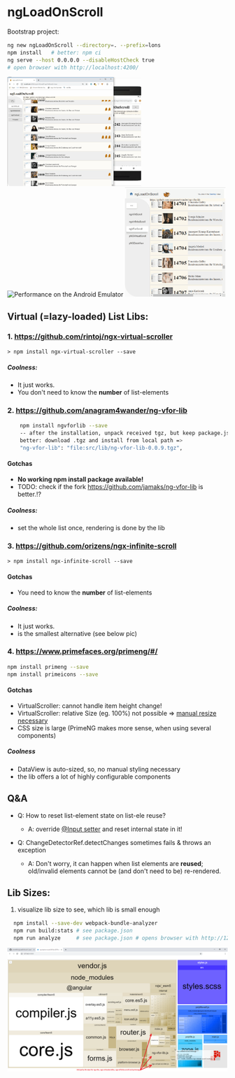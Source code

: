 # ngLoadOnScroll

Bootstrap project:
```sh
ng new ngLoadOnScroll --directory=. --prefix=lons
npm install   # better: npm ci
ng serve --host 0.0.0.0 --disableHostCheck true
# open browser with http://localhost:4200/
```

<img src="src/assets/ngloadonscroll.gif" height="250" title="on Desktop and on Mobile Device" />
<img src="src/assets/ngloadonscroll.mobile.gif" height="250" title="Performance on the Android Emulator" />
<img src="src/assets/ngloadonscroll.mobile.detection.gif" height="250" title="Switch between mobile and desktop view" />

## Virtual (=lazy-loaded) List Libs:

### 1.  https://github.com/rintoj/ngx-virtual-scroller
    > npm install ngx-virtual-scroller --save
##### Coolness:
  * It just works.
  * You don't need to know the **number** of list-elements
    
### 2. https://github.com/anagram4wander/ng-vfor-lib
  ```sh
      npm install ngvforlib --save
      -- after the installation, unpack received tgz, but keep package.json
      better: download .tgz and install from local path =>
      "ng-vfor-lib": "file:src/lib/ng-vfor-lib-0.0.9.tgz",
  ```
#### Gotchas
   * **No working npm install package available!**
   * TODO: check if the fork https://github.com/jamaks/ng-vfor-lib is better.!?
   
##### Coolness:
  * set the whole list once, rendering is done by the lib 
  
### 3. https://github.com/orizens/ngx-infinite-scroll
    > npm install ngx-infinite-scroll --save
#### Gotchas    
  * You need to know the **number** of list-elements

##### Coolness:
  * It just works.
  * is the smallest alternative (see below pic)

### 4. https://www.primefaces.org/primeng/#/
  ```sh
  npm install primeng --save
  npm install primeicons --save
  ```
#### Gotchas
   * VirtualScroller: cannot handle item height change!
   * VirtualScroller: relative Size (eg. 100%) not possible =>
      <a href="src/app/primeng-scroll/primeng-scroll.component.ts">manual resize necessary</a>
   * CSS size is large (PrimeNG makes more sense, when using several components)
##### Coolness
   * DataView is auto-sized, so, no manual styling necessary
   * the lib offers a lot of highly configurable components

## Q&A
   * Q: How to reset list-element state on list-ele reuse?
      * A: override <a href="src/app/list-ele/list-ele.component.ts">@Input setter</a> and reset internal state in it!
      
   * Q: ChangeDetectorRef.detectChanges sometimes fails & throws an exception
      * A: Don't worry, it can happen when list elements are **reused**; old/invalid elements cannot be (and don't need to be) re-rendered.  
  
## Lib Sizes:
1. visualize lib size to see, which lib is small enough
```sh
  npm install --save-dev webpack-bundle-analyzer
  npm run build:stats # see package.json
  npm run analyze     # see package.json # opens browser with http://127.0.0.1:8888/
  ```

<img src="src/assets/ngloadonscroll.libsizes.png" width="550px" />
